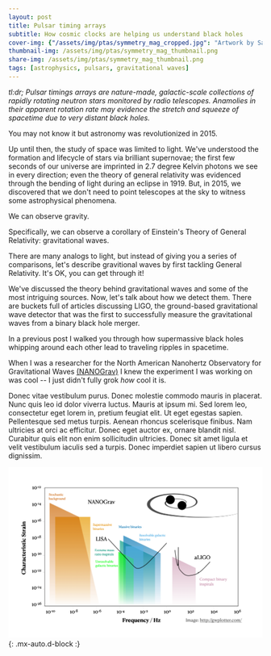 ```yaml
---
layout: post
title: Pulsar timing arrays 
subtitle: How cosmic clocks are helping us understand black holes
cover-img: {"/assets/img/ptas/symmetry_mag_cropped.jpg": "Artwork by Sandbox Studio, Chicago with Corinne Mucha for Symmetry Magazine"}
thumbnail-img: /assets/img/ptas/symmetry_mag_thumbnail.png
share-img: /assets/img/ptas/symmetry_mag_thumbnail.png
tags: [astrophysics, pulsars, gravitational waves]
---
```


*tl:dr; Pulsar timings arrays are nature-made, galactic-scale collections of rapidly rotating neutron stars monitored by radio telescopes. Anamolies in their apparent rotation rate may evidence the stretch and squeeze of spacetime due to very distant black holes.*


You may not know it but astronomy was revolutionized in 2015. 

Up until then, the study of space was limited to light. We've understood the formation and lifecycle of stars via brilliant supernovae; the first few seconds of our universe are imprinted in 2.7 degree Kelvin photons we see in every direction; even the theory of general relativity was evidenced through the bending of light during an eclipse in 1919. But, in 2015, we discovered that we don't need to point telescopes at the sky to witness some astrophysical phenomena. 

We can observe gravity. 

Specifically, we can observe a corollary of Einstein's Theory of General Relativity: gravitational waves. 


There are many analogs to light, but instead of giving you a series of comparisons, let's describe gravitional waves by first tackling General Relativity. It's OK, you can get through it!

We've discussed the theory behind gravitational waves and some of the most intriguing sources. Now, let's talk about how we detect them. There are buckets full of articles discussing LIGO, the ground-based gravitational wave detector that was the first to successfully measure the gravitational waves from a binary black hole merger. 

In a previous post I walked you through how supermassive black holes whipping around each other lead to traveling ripples in spacetime. 



When I was a researcher for the North American Nanohertz Observatory for Gravitational Waves [(NANOGrav)](http://nanograv.org/) I knew the experiment I was working on was cool --  I just didn't fully grok *how* cool it is. 


Donec vitae vestibulum purus. Donec molestie commodo mauris in placerat. Nunc quis leo id dolor viverra luctus. Mauris at ipsum mi. Sed lorem leo, consectetur eget lorem in, pretium feugiat elit. Ut eget egestas sapien. Pellentesque sed metus turpis. Aenean rhoncus scelerisque finibus. Nam ultricies at orci ac efficitur. Donec eget auctor ex, ornare blandit nisl. Curabitur quis elit non enim sollicitudin ultricies. Donec sit amet ligula et velit vestibulum iaculis sed a turpis. Donec imperdiet sapien ut libero cursus dignissim.


![GW_spectrum]( ../assets/img/ptas/gw_spectrum.png ){: .mx-auto.d-block :}
